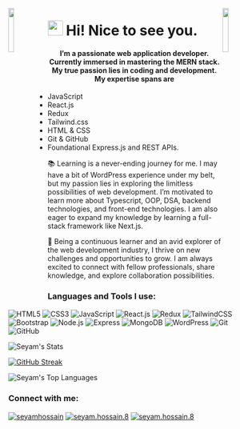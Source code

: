 <img align="left" src="https://user-images.githubusercontent.com/65187002/144930161-2f783401-8d27-4fdf-a2f7-cc0ba32f1f1f.gif" width="15%" style="display:inline;"><img align="right" src="https://user-images.githubusercontent.com/65187002/144930161-2f783401-8d27-4fdf-a2f7-cc0ba32f1f1f.gif" width="15%" style="display:inline;">

<h1><img src="https://slackmojis.com/emojis/38337-smile/download" width="30" height="30"/> Hi! Nice to see you.</h1>


<h4 align="center"><b>I’m a passionate web application developer</b>. Currently immersed in mastering the MERN stack. My true passion lies in coding and development. My expertise spans are</h4>

- JavaScript
- React.js
- Redux
- Tailwind.css
- HTML & CSS
- Git & GitHub
- Foundational Express.js and REST APIs.

<p>📚 Learning is a never-ending journey for me. I may have a bit of WordPress experience under my belt, but my passion lies in exploring the limitless possibilities of web development. I’m motivated to learn more about Typescript, OOP, DSA, backend technologies, and front-end technologies. I am also eager to expand my knowledge by learning a full-stack framework like Next.js.

💬 Being a continuous learner and an avid explorer of the web development industry, I thrive on new challenges and opportunities to grow. I am always excited to connect with fellow professionals, share knowledge, and explore collaboration possibilities.</p>

<h3 align="left">Languages and Tools I use:</h3>

![HTML5](https://img.shields.io/badge/HTML5-E34F26?style=for-the-badge&logo=html5&logoColor=white)
![CSS3](https://img.shields.io/badge/CSS3-1572B6?style=for-the-badge&logo=css3&logoColor=white)
![JavaScript](https://img.shields.io/badge/JavaScript-F7DF1E?style=for-the-badge&logo=javascript&logoColor=black)
![React.js](https://img.shields.io/badge/React-20232A?style=for-the-badge&logo=react&logoColor=61DAFB)
![Redux](https://img.shields.io/badge/Redux-593D88?style=for-the-badge&logo=redux&logoColor=white)
![TailwindCSS](https://img.shields.io/badge/Tailwind_CSS-38B2AC?style=for-the-badge&logo=tailwind-css&logoColor=white)
![Bootstrap](https://img.shields.io/badge/Bootstrap-563D7C?style=for-the-badge&logo=bootstrap&logoColor=white)
![Node.js](https://img.shields.io/badge/Node.js-43853D?style=for-the-badge&logo=node.js&logoColor=white)
![Express](https://img.shields.io/badge/Express.js-404D59?style=for-the-badge)
![MongoDB](https://img.shields.io/badge/MongoDB-4EA94B?style=for-the-badge&logo=mongodb&logoColor=white)
![WordPress](https://img.shields.io/badge/Wordpress-21759B?style=for-the-badge&logo=wordpress&logoColor=white)
![Git](https://img.shields.io/static/v1?style=for-the-badge&message=Git&color=F05032&logo=Git&logoColor=FFFFFF&label=)
![GitHub](https://img.shields.io/badge/GitHub-100000?style=for-the-badge&logo=github&logoColor=white)



![Seyam's
Stats](https://github-readme-stats.vercel.app/api?username=Seyam08&theme=vue-dark&hide_icons=true&hide_border=true&border_radius=30&mode=weekly)

[![GitHub Streak](https://streak-stats.demolab.com?user=Seyam08&theme=vue-dark&hide_border=true&border_radius=30&mode=weekly)](https://git.io/streak-stats)

![Seyam's Top Languages](https://github-readme-stats.vercel.app/api/top-langs/?username=Seyam08&theme=vue-dark&hide_icons=true&hide_border=true&border_radius=30&mode=weekly&layout=compact)


<h3 align="left">Connect with me:</h3>
<p align="left">
  <a href="https://linkedin.com/in/seyamhossain" target="blank"
    ><img
      align="center"
      src="https://img.shields.io/badge/LinkedIn-0077B5?style=for-the-badge&logo=linkedin&logoColor=white"
      alt="seyamhossain"
  /></a>
  <a href="https://fb.com/seyam.hossain.8" target="blank"
    ><img
      align="center"
      src="https://img.shields.io/badge/Facebook-1877F2?style=for-the-badge&logo=facebook&logoColor=white"
      alt="seyam.hossain.8"
  /></a>
  <a href="mailto:seyam.hossain.118833@gmail.com" target="blank"
    ><img
      align="center"
      src="https://img.shields.io/badge/Gmail-D14836?style=for-the-badge&logo=gmail&logoColor=white"
      alt="seyam.hossain.8"
  /></a>
</p>

